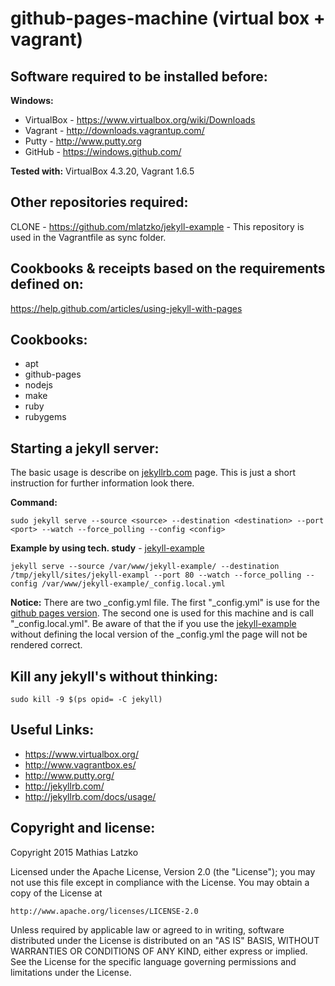 github-pages-machine (virtual box + vagrant)
==================================================================

Software required to be installed before:
------------------------------------------------------------------
**Windows:**
* VirtualBox - https://www.virtualbox.org/wiki/Downloads
* Vagrant - http://downloads.vagrantup.com/
* Putty - http://www.putty.org
* GitHub - https://windows.github.com/

**Tested with:** VirtualBox 4.3.20, Vagrant 1.6.5

Other repositories required:
------------------------------------------------------------------
CLONE - https://github.com/mlatzko/jekyll-example - This repository is used in the Vagrantfile as sync folder.

Cookbooks & receipts based on the requirements defined on:
------------------------------------------------------------------
https://help.github.com/articles/using-jekyll-with-pages

Cookbooks:
------------------------------------------------------------------
* apt
* github-pages
* nodejs
* make
* ruby
* rubygems

Starting a jekyll server:
------------------------------------------------------------------
The basic usage is describe on [jekyllrb.com](http://jekyllrb.com/docs/usage/) page. This is just a short instruction
for further information look there.

**Command:**
```
sudo jekyll serve --source <source> --destination <destination> --port <port> --watch --force_polling --config <config>
```
**Example by using tech. study** - [jekyll-example](https://github.com/mlatzko/jekyll-example)
```
jekyll serve --source /var/www/jekyll-example/ --destination /tmp/jekyll/sites/jekyll-exampl --port 80 --watch --force_polling --config /var/www/jekyll-example/_config.local.yml
```
**Notice:** There are two _config.yml file. The first "_config.yml" is use for the [github pages version](http://mlatzko.github.io/jekyll-example/).
The second one is used for this machine and is call "_config.local.yml". Be aware of that the if you use the [jekyll-example](https://github.com/mlatzko/jekyll-example)
without defining the local version of the _config.yml the page will not be rendered correct.

Kill any jekyll's without thinking:
------------------------------------------------------------------
```
sudo kill -9 $(ps opid= -C jekyll)
```

Useful Links:
------------------------------------------------------------------
* https://www.virtualbox.org/
* http://www.vagrantbox.es/
* http://www.putty.org/
* http://jekyllrb.com/
* http://jekyllrb.com/docs/usage/

Copyright and license:
------------------------------------------------------------------
Copyright 2015 Mathias Latzko

Licensed under the Apache License, Version 2.0 (the "License");
you may not use this file except in compliance with the License.
You may obtain a copy of the License at

    http://www.apache.org/licenses/LICENSE-2.0

Unless required by applicable law or agreed to in writing, software
distributed under the License is distributed on an "AS IS" BASIS,
WITHOUT WARRANTIES OR CONDITIONS OF ANY KIND, either express or implied.
See the License for the specific language governing permissions and
limitations under the License.
